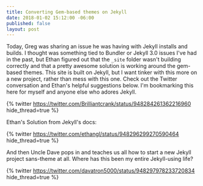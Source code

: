 ```yaml
---
title: Converting Gem-based themes on Jekyll
date: 2018-01-02 15:12:00 -06:00
published: false
layout: post
---
```


Today, Greg was sharing an issue he was having with Jekyll installs and builds. I thought was something tied to Bundler or Jekyll 3.0 issues I've had in the past, but Ethan figured out that the `_site` folder wasn't building correctly and that a pretty awesome solution is working around the gem-based themes. This site is built on Jekyll, but I want tinker with this more on a new project, rather than mess with this one. Check out the Twitter conversation and Ethan's helpful suggestions below. I'm bookmarking this here for myself and anyone else who adores Jekyll.

{% twitter https://twitter.com/Brilliantcrank/status/948284261362216960 hide_thread=true %}
</blockquote>

Ethan's Solution from Jekyll's docs:

{% twitter https://twitter.com/ethangl/status/948296299270590464 hide_thread=true %}
</blockquote>

And then Uncle Dave pops in and teaches us all how to start a new Jekyll project sans-theme at all. Where has this been my entire Jekyll-using life?


{% twitter https://twitter.com/davatron5000/status/948297978233720834  hide_thread=true %}
</blockquote>
